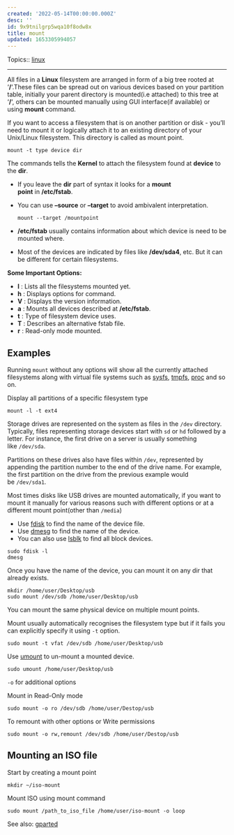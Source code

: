 ```yaml
---
created: '2022-05-14T00:00:00.000Z'
desc: ''
id: 9x9tnilgrp5wqa10f8odw8x
title: mount
updated: 1653305994057
---
```

   
Topics::  [linux](../topics/linux.md)   
   
   
---   
   
All files in a **Linux** filesystem are arranged in form of a big tree rooted at ‘**/**‘.These files can be spread out on various devices based on your partition table, initially your parent directory is mounted(i.e attached) to this tree at ‘**/**‘, others can be mounted manually using GUI interface(if available) or using **mount** command.   
   
If you want to access a filesystem that is on another partition or disk - you’ll need to mount it or logically attach it to an existing directory of your Unix/Linux filesystem. This directory is called as mount point.   
   
```
mount -t type device dir
```
   
   
The commands tells the **Kernel** to attach the filesystem found at **device** to the **dir**.   
   
   
- If you leave the **dir** part of syntax it looks for a **mount point** in **/etc/fstab**.   
- You can use **–source** or **–target** to avoid ambivalent interpretation.   
   
  `mount --target /mountpoint`   
   
   
- **/etc/fstab** usually contains information about which device is need to be mounted where.   
- Most of the devices are indicated by files like **/dev/sda4**, etc. But it can be different for certain filesystems.   
   
**Some Important Options:**   
   
   
- **l** : Lists all the filesystems mounted yet.   
- **h** : Displays options for command.   
- **V** : Displays the version information.   
- **a** : Mounts all devices described at **/etc/fstab**.   
- **t** : Type of filesystem device uses.   
- **T** : Describes an alternative fstab file.   
- **r** : Read-only mode mounted.   
   
## Examples   
   
Running `mount` without any options will show all the currently attached filesystems along with virtual file systems such as [sysfs](../devlog/sysfs.md), [tmpfs](/not_created.md), [proc](../devlog/proc.md) and so on.   
   
Display all partitions of a specific filesystem type   
   
```
mount -l -t ext4
```
   
   
Storage drives are represented on the system as files in the `/dev` directory. Typically, files representing storage devices start with `sd` or `hd` followed by a letter. For instance, the first drive on a server is usually something like `/dev/sda`.   
   
Partitions on these drives also have files within `/dev`, represented by appending the partition number to the end of the drive name. For example, the first partition on the drive from the previous example would be `/dev/sda1`.   
   
Most times disks like USB drives are mounted automatically, if you want to mount it manually for various reasons such with different options or at a different mount point(other than `/media`)   
   
   
- Use [fdisk](../devlog/fdisk.md) to find the name of the device file.   
- Use [dmesg](../devlog/dmesg.md) to find the name of the device.   
- You can also use [lsblk](../devlog/lsblk.md) to find all block devices.   
   
```
sudo fdisk -l
dmesg
```
   
   
Once you have the name of the device, you can mount it on any dir that already exists.   
   
```
mkdir /home/user/Desktop/usb
sudo mount /dev/sdb /home/user/Desktop/usb
```
   
   
You can mount the same physical device on multiple mount points.   
   
Mount usually automatically recognises the filesystem type but if it fails you can explicitly specify it using `-t` option.   
   
```
sudo mount -t vfat /dev/sdb /home/user/Desktop/usb
```
   
   
Use [umount](../devlog/umount.md) to un-mount a mounted device.   
   
```
sudo umount /home/user/Desktop/usb
```
   
   
`-o` for additional options   
   
Mount in Read-Only mode   
   
```
sudo mount -o ro /dev/sdb /home/user/Destop/usb
```
   
   
To remount with other options or Write permissions   
   
```
sudo mount -o rw,remount /dev/sdb /home/user/Destop/usb
```
   
   
## Mounting an ISO file   
   
Start by creating a mount point   
   
```
mkdir ~/iso-mount
```
   
   
Mount ISO using mount command   
   
```
sudo mount /path_to_iso_file /home/user/iso-mount -o loop
```
   
   
See also: [gparted](../devlog/gparted.md)